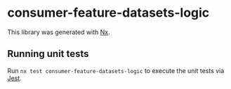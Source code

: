 # consumer-feature-datasets-logic

This library was generated with [Nx](https://nx.dev).

## Running unit tests

Run `nx test consumer-feature-datasets-logic` to execute the unit tests via [Jest](https://jestjs.io).
